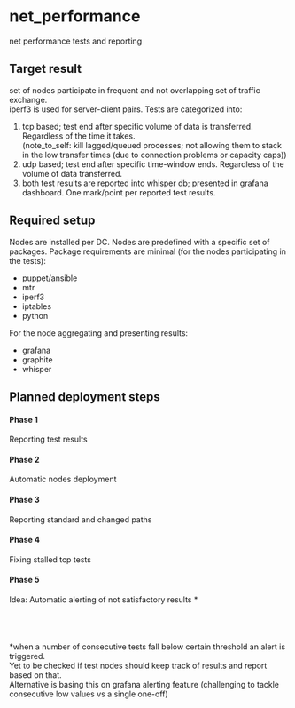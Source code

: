 # net_performance
net performance tests and reporting

## Target result
set of nodes participate in frequent and not overlapping set of traffic exchange.  
iperf3 is used for server-client pairs. Tests are categorized into:  
1. tcp based; test end after specific volume of data is transferred. Regardless of the time it takes.  
(note_to_self: kill lagged/queued processes; not allowing them to stack in the low transfer times (due to connection problems or capacity caps))  
2. udp based; test end after specific time-window ends. Regardless of the volume of data transferred.
3. both test results are reported into whisper db; presented in grafana dashboard. One mark/point per reported test results.

## Required setup
Nodes are installed per DC. Nodes are predefined with a specific set of packages. Package requirements are minimal (for the nodes participating in the tests):  
* puppet/ansible
* mtr
* iperf3
* iptables
* python  

For the node aggregating and presenting results:  
* grafana
* graphite
* whisper

## Planned deployment steps
#### Phase 1
Reporting test results
#### Phase 2
Automatic nodes deployment
#### Phase 3
Reporting standard and changed paths
#### Phase 4
Fixing stalled tcp tests
#### Phase 5
Idea: Automatic alerting of not satisfactory results *  
<br>
<br>
<br>
<br>
*when a number of consecutive tests fall below certain threshold an alert is triggered.  
Yet to be checked if test nodes should keep track of results and report based on that.  
Alternative is basing this on grafana alerting feature (challenging to tackle consecutive low values vs a single one-off)  
